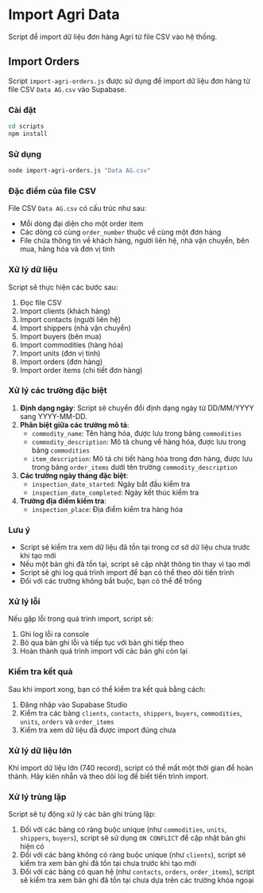 # Import Agri Data

Script để import dữ liệu đơn hàng Agri từ file CSV vào hệ thống.

## Import Orders

Script `import-agri-orders.js` được sử dụng để import dữ liệu đơn hàng từ file CSV `Data AG.csv` vào Supabase.

### Cài đặt

```bash
cd scripts
npm install
```

### Sử dụng

```bash
node import-agri-orders.js "Data AG.csv"
```

### Đặc điểm của file CSV

File CSV `Data AG.csv` có cấu trúc như sau:
- Mỗi dòng đại diện cho một order item
- Các dòng có cùng `order_number` thuộc về cùng một đơn hàng
- File chứa thông tin về khách hàng, người liên hệ, nhà vận chuyển, bên mua, hàng hóa và đơn vị tính

### Xử lý dữ liệu

Script sẽ thực hiện các bước sau:
1. Đọc file CSV
2. Import clients (khách hàng)
3. Import contacts (người liên hệ)
4. Import shippers (nhà vận chuyển)
5. Import buyers (bên mua)
6. Import commodities (hàng hóa)
7. Import units (đơn vị tính)
8. Import orders (đơn hàng)
9. Import order items (chi tiết đơn hàng)

### Xử lý các trường đặc biệt

1. **Định dạng ngày**: Script sẽ chuyển đổi định dạng ngày từ DD/MM/YYYY sang YYYY-MM-DD.
2. **Phân biệt giữa các trường mô tả**:
   - `commodity_name`: Tên hàng hóa, được lưu trong bảng `commodities`
   - `commodity_description`: Mô tả chung về hàng hóa, được lưu trong bảng `commodities`
   - `item_description`: Mô tả chi tiết hàng hóa trong đơn hàng, được lưu trong bảng `order_items` dưới tên trường `commodity_description`
3. **Các trường ngày tháng đặc biệt**:
   - `inspection_date_started`: Ngày bắt đầu kiểm tra
   - `inspection_date_completed`: Ngày kết thúc kiểm tra
4. **Trường địa điểm kiểm tra**:
   - `inspection_place`: Địa điểm kiểm tra hàng hóa

### Lưu ý

- Script sẽ kiểm tra xem dữ liệu đã tồn tại trong cơ sở dữ liệu chưa trước khi tạo mới
- Nếu một bản ghi đã tồn tại, script sẽ cập nhật thông tin thay vì tạo mới
- Script sẽ ghi log quá trình import để bạn có thể theo dõi tiến trình
- Đối với các trường không bắt buộc, bạn có thể để trống

### Xử lý lỗi

Nếu gặp lỗi trong quá trình import, script sẽ:
1. Ghi log lỗi ra console
2. Bỏ qua bản ghi lỗi và tiếp tục với bản ghi tiếp theo
3. Hoàn thành quá trình import với các bản ghi còn lại

### Kiểm tra kết quả

Sau khi import xong, bạn có thể kiểm tra kết quả bằng cách:
1. Đăng nhập vào Supabase Studio
2. Kiểm tra các bảng `clients`, `contacts`, `shippers`, `buyers`, `commodities`, `units`, `orders` và `order_items`
3. Kiểm tra xem dữ liệu đã được import đúng chưa

### Xử lý dữ liệu lớn

Khi import dữ liệu lớn (740 record), script có thể mất một thời gian để hoàn thành. Hãy kiên nhẫn và theo dõi log để biết tiến trình import.

### Xử lý trùng lặp

Script sẽ tự động xử lý các bản ghi trùng lặp:
1. Đối với các bảng có ràng buộc unique (như `commodities`, `units`, `shippers`, `buyers`), script sẽ sử dụng `ON CONFLICT` để cập nhật bản ghi hiện có
2. Đối với các bảng không có ràng buộc unique (như `clients`), script sẽ kiểm tra xem bản ghi đã tồn tại chưa trước khi tạo mới
3. Đối với các bảng có quan hệ (như `contacts`, `orders`, `order_items`), script sẽ kiểm tra xem bản ghi đã tồn tại chưa dựa trên các trường khóa ngoại
